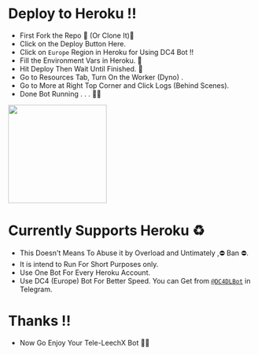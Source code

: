 # Deploy to Heroku !!
- First Fork the Repo 🍴 (Or Clone It)🍣
- Click on the Deploy Button Here.
- Click on `Europe` Region in Heroku for Using DC4 Bot !!
- Fill the Environment Vars in Heroku. 🍱
- Hit Deploy Then Wait Until Finished. 🧐
- Go to Resources Tab, Turn On the Worker (Dyno) .
- Go to More at Right Top Corner and Click Logs (Behind Scenes).
- Done Bot Running . . . 🏃🏃

<p><a href="https://heroku.com/deploy?template=https://github.com/ali-mmagneto/Tele-LeechX)"> <img src="https://img.shields.io/badge/Deploy%20To%20Heroku-blueviolet?style=for-the-badge&logo=heroku" width="200""/></a></p>

# Currently Supports Heroku ♻️
- This Doesn't Means To Abuse it by Overload and Untimately ,⛔ Ban ⛔.
- It is intend to Run For Short Purposes only.
- Use One Bot For Every Heroku Account.
- Use DC4 (Europe) Bot For Better Speed. You can Get from [`@DC4DLBot`](https://t.me/DC4DLBot) in Telegram. 

# Thanks !!
- Now Go Enjoy Your Tele-LeechX Bot 🤪🤪
